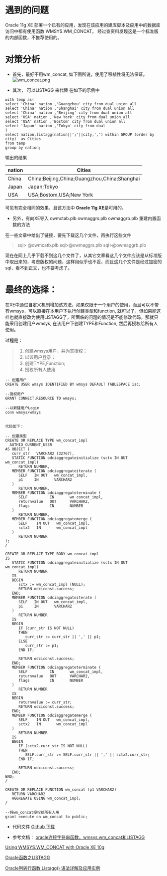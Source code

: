 # 遇到的问题
Oracle 11g XE 部署一个已有的应用，发现在该应用的建库脚本及应用中的数据库访问中都有使用函数 WMSYS.WM_CONCAT。 经过查资料发现这是一个标准版的内部函数，不推荐使用的。

# 对策分析
- 首先，最好不用wm_concat, 如下图所说，使用了移植性将无法保证。
![wm_concat.png](http://github.com/wangmengqiang001/blogs/tree/master/wm_concat/images/wm_concat.png)

- 其次， 可以LISTAGG 来代替
在如下的示例中
````
with temp as(
select 'China' nation ,'Guangzhou' city from dual union all  
select 'China' nation ,'Shanghai' city from dual union all  
select 'China' nation ,'Beijing' city from dual union all  
select 'USA' nation ,'New York' city from dual union all  
select 'USA' nation ,'Bostom' city from dual union all  
select 'Japan' nation ,'Tokyo' city from dual   
)
select nation,listagg(nation||';'||city,',') within GROUP (order by city)  as Cities
from temp  
group by nation;
````
输出的结果

|nation | Cities |
|------|------|
|China | China;Beijing,China;Guangzhou,China;Shanghai|
|Japan | Japan;Tokyo|
|USA   | USA;Bostom,USA;New York|

可见有完全相同的效果，且该方法中 **Oracle 11g XE**是可用的。

- 另外，有向XE导入 owmctab.plb  owmaggrs.plb      owmaggrb.plb  重建内置函数的方法

在一些文章中给出了链接，要先下载这几个文件，再执行这些文件
> sql> @owmcatb.plb
   sql>@owmaggrs.plb
   sql>@owmaggrb.plb

现在在网上几乎下载不到这几个文件了，从其它文章看这几个文件应该是从标准版中取出来的，考虑版权的问题，这样用似乎也不妥，而且这几个文件是经过加密的sql，看不到正文，也不要考虑了。

# 最终的选择：
在XE中通过自定义机制增加该方法，如果仅限于一个用户的使用，而且可以不带有wmsys，可以直接在本用户下执行创建类型和function, 就可以了，但如果能这样也就直接改为使用LISTAGG了，所面临的问题的情况是不能修改代码，那就只能采用创建用户wmsys, 在该用户下创建TYPE和Function, 然后再授权给所有人使用。

过程是：
> 1.  创建wmsys用户，并为其授权；
> 2.  以该用户登录；
> 3. 创建TYPE,Function;
> 4. 授权所有人使用

````
-- 创建用户 
CREATE USER wmsys IDENTIFIED BY wmsys DEFAULT TABLESPACE isc; 

--授权用户
GRANT CONNECT,RESOURCE TO wmsys;

--以新建用户Login 
conn wmsys/wmsys


代码如下： 

-- 创建类型
CREATE OR REPLACE TYPE wm_concat_impl   
  AUTHID CURRENT_USER
AS OBJECT (
   curr_str   VARCHAR2 (32767),
   STATIC FUNCTION odciaggregateinitialize (sctx IN OUT wm_concat_impl)
      RETURN NUMBER,
   MEMBER FUNCTION odciaggregateiterate (
      SELF   IN OUT   wm_concat_impl,
      p1     IN       VARCHAR2
   )
      RETURN NUMBER,
   MEMBER FUNCTION odciaggregateterminate (
      SELF          IN       wm_concat_impl,
      returnvalue   OUT      VARCHAR2,
      flags         IN       NUMBER
   )
      RETURN NUMBER,
   MEMBER FUNCTION odciaggregatemerge (
      SELF    IN OUT   wm_concat_impl,
      sctx2   IN       wm_concat_impl
   )
      RETURN NUMBER
);
/

CREATE OR REPLACE TYPE BODY wm_concat_impl
IS
   STATIC FUNCTION odciaggregateinitialize (sctx IN OUT wm_concat_impl)
      RETURN NUMBER
   IS
   BEGIN
      sctx := wm_concat_impl (NULL);
      RETURN odciconst.success;
   END;
   MEMBER FUNCTION odciaggregateiterate (
      SELF   IN OUT   wm_concat_impl,
      p1     IN       VARCHAR2
   )
      RETURN NUMBER
   IS
   BEGIN
      IF (curr_str IS NOT NULL)
      THEN
         curr_str := curr_str || ',' || p1;
      ELSE
         curr_str := p1;
      END IF;

      RETURN odciconst.success;
   END;
   MEMBER FUNCTION odciaggregateterminate (
      SELF          IN       wm_concat_impl,
      returnvalue   OUT      VARCHAR2,
      flags         IN       NUMBER
   )
      RETURN NUMBER
   IS
   BEGIN
      returnvalue := curr_str;
      RETURN odciconst.success;
   END;
   MEMBER FUNCTION odciaggregatemerge (
      SELF    IN OUT   wm_concat_impl,
      sctx2   IN       wm_concat_impl
   )
      RETURN NUMBER
   IS
   BEGIN
      IF (sctx2.curr_str IS NOT NULL)
      THEN
         SELF.curr_str := SELF.curr_str || ',' || sctx2.curr_str;
      END IF;

      RETURN odciconst.success;
   END;
END;
/

CREATE OR REPLACE FUNCTION wm_concat (p1 VARCHAR2)
   RETURN VARCHAR2
   AGGREGATE USING wm_concat_impl;
/

--将wm_concat授权给所有人用
grant execute on wm_concat to public;
````

- 代码文件
[Github 下载](https://github.com/wangmengqiang001/blogs/tree/master/wm_concat/src/code.sql)


- 参考文档：
[oracle连接字符串函数，wmsys.wm_concat和LISTAGG](https://blog.csdn.net/qq_33157666/article/details/72854801)

 [Using WMSYS.WM_CONCAT with Oracle XE 10g](https://stackoverflow.com/questions/3513787/using-wmsys-wm-concat-with-oracle-xe-10g)
 
[Oracle函数之LISTAGG](https://www.cnblogs.com/ivictor/p/4654267.html)

[Oracle列转行函数 Listagg() 语法详解及应用实例](https://blog.csdn.net/hpdlzu80100/article/details/53998413)





